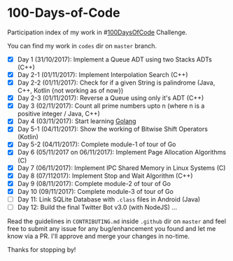# 100-Days-of-Code

Participation index of my work in #[100DaysOfCode](https://100daysofcode.com) Challenge.

You can find my work in ```codes``` dir on ```master``` branch.

- [x] Day 1 (31/10/2017):  Implement a Queue ADT using two Stacks ADTs (C++)   
- [x] Day 2-1 (01/11/2017): Implement Interpolation Search (C++)
- [x] Day 2-2 (01/11/2017): Check for if a given String is palindrome (Java, C++, Kotlin {not working as of now})
- [x] Day 2-3 (01/11/2017): Reverse a Queue using only it's ADT (C++)
- [x] Day 3 (02/11/2017): Count all prime numbers upto n (where n is a positive integer / Java, C++)
- [x] Day 4 (03/11/2017): Start learning [Golang](https://github.com/sambhav2612/golang) 
- [x] Day 5-1 (04/11/2017): Show the working of Bitwise Shift Operators (Kotlin)
- [x] Day 5-2 (04/11/2017): Complete module-1 of tour of Go 
- [x] Day 6 (05/11/2017 on 06/11/2017): Implement Page Allocation Algorithms (C)
- [x] Day 7 (06/11/2017): Implement IPC Shared Memory in Linux Systems (C)
- [x] Day 8 (07/112017): Implement Stop and Wait Algorithm (C++)
- [x] Day 9 (08/11/2017): Complete module-2 of tour of Go  
- [x] Day 10 (09/11/2017): Complete module-3 of tour of Go
- [ ] Day 11: Link SQLite Database with ```.class``` files in Android (Java)   
- [ ] Day 12: Build the final Twitter Bot v3.0 (with NodeJS)
...

Read the guidelines in ```CONTRIBUTING.md``` inside ```.github``` dir on ```master``` and feel free to submit any issue for any bug/enhancement you found and let me know via a PR. I'll approve and merge your changes in no-time. 

Thanks for stopping by!
